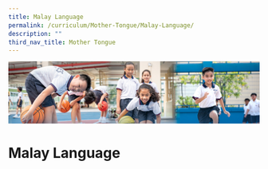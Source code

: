 ```yaml
---
title: Malay Language
permalink: /curriculum/Mother-Tongue/Malay-Language/
description: ""
third_nav_title: Mother Tongue
---
```

![](/images/Our%20Learning%20Experiences.jpg)

Malay Language
==============